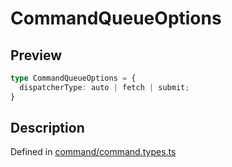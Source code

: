 
      
# CommandQueueOptions

<div class="api-docs__section" data-reactroot="">

## Preview

</div><div class="api-docs__preview type" data-reactroot="">

```ts
type CommandQueueOptions = {
  dispatcherType: auto | fetch | submit; 
}
```

</div><div class="api-docs__section" data-reactroot="">

## Description

</div><div class="api-docs__description" data-reactroot=""><span class="api-docs__do-not-parse">



</span></div><div class="api-docs__definition" data-reactroot="">

Defined in [command/command.types.ts](https://github.com/BetterTyped/hyper-fetch/blob/089b54eb/packages/core/src/command/command.types.ts#L233)

</div>